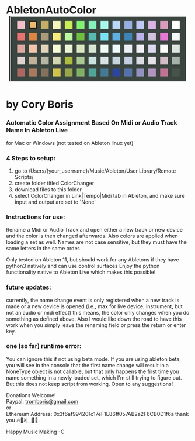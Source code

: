 # AbletonAutoColor <div style="text-align:center"><img src="AbletonColorPalette.jpg" /></div>

# by Cory Boris  
### Automatic Color Assignment Based On Midi or Audio Track Name In Ableton Live

for Mac or Windows (not tested on Ableton linux yet)

### 4 Steps to setup:
1. go to /Users/{your_username}/Music/Ableton/User Library/Remote Scripts/
2. create folder titled ColorChanger
3. download files to this folder
4. select ColorChanger in Link|Tempo|Midi tab in Ableton, and make sure input and output are set to 'None'

### Instructions for use:
Rename a Midi or Audio Track and open either a new track or new device and the color is then changed afterwards. Also colors are applied when loading a set as well. Names are not case sensitive, but they must have the same letters in the same order.

Only tested on Ableton 11, but should work for any Abletons if they have python3 natively and can use control surfaces
Enjoy the python functionality native to Ableton Live which makes this possible!



### future updates:
currently, the name change event is only registered when a new track is made or a new device is opened (i.e., max for live device, instrument, but not an audio or midi effect)
this means, the color only changes when you do something as defined above. Also I would like down the road to have this work when you simply leave the renaming field or press the return or enter key.

### one (so far) runtime error:
You can ignore this if not using beta mode. If you are using ableton beta, you will see in the console that the first name change will result in a NoneType object is not callable, but that only happens the first time you name something in a newly loaded set, which I'm still trying to figure out. But this does not keep script from working. Open to any suggestions!

Donations Welcome!  
Paypal: tromboris@gmail.com  
or  
Ethereum Address: 0x3f6af994201c17eF1E86ff057AB2a2F6CB0D1f6a
thank you 🔥🥰✌🏻🙏🏻.

Happy Music Making
-C
